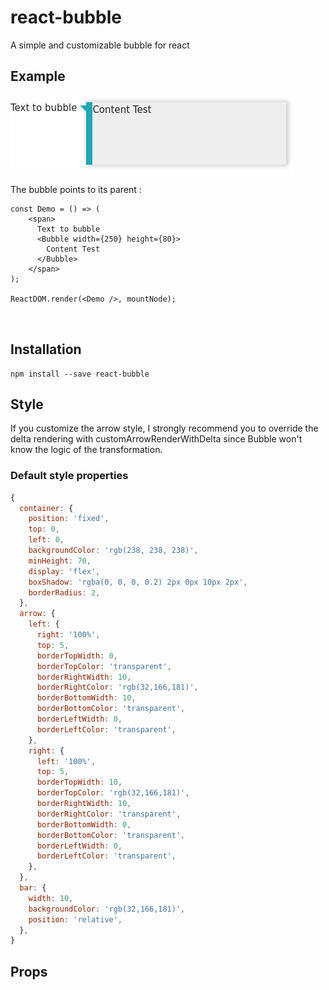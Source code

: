 # react-bubble

A simple and customizable bubble for react

## Example

![Example](https://github.com/Polyconseil/react-bubble/raw/master/examples/images/simple_example.png "Simple bubble")

The bubble points to its parent :

```playground_norender
const Demo = () => (
    <span>
      Text to bubble
      <Bubble width={250} height={80}>
        Content Test
      </Bubble>
    </span>   
);

ReactDOM.render(<Demo />, mountNode);
    
    
```

## Installation

```
npm install --save react-bubble
```

## Style

If you customize the arrow style, I strongly recommend you to override the delta rendering with customArrowRenderWithDelta since Bubble won't know the logic of the transformation.

### Default style properties

```javascript
{
  container: {
    position: 'fixed',
    top: 0,
    left: 0,
    backgroundColor: 'rgb(238, 238, 238)',
    minHeight: 70,
    display: 'flex',
    boxShadow: 'rgba(0, 0, 0, 0.2) 2px 0px 10px 2px',
    borderRadius: 2,
  },
  arrow: {
    left: {
      right: '100%',
      top: 5,
      borderTopWidth: 0,
      borderTopColor: 'transparent',
      borderRightWidth: 10,
      borderRightColor: 'rgb(32,166,181)',
      borderBottomWidth: 10,
      borderBottomColor: 'transparent',
      borderLeftWidth: 0,
      borderLeftColor: 'transparent',
    },
    right: {
      left: '100%',
      top: 5,
      borderTopWidth: 10,
      borderTopColor: 'rgb(32,166,181)',
      borderRightWidth: 10,
      borderRightColor: 'transparent',
      borderBottomWidth: 0,
      borderBottomColor: 'transparent',
      borderLeftWidth: 0,
      borderLeftColor: 'transparent',
    },
  },
  bar: {
    width: 10,
    backgroundColor: 'rgb(32,166,181)',
    position: 'relative',
  },
}
```

## Props
